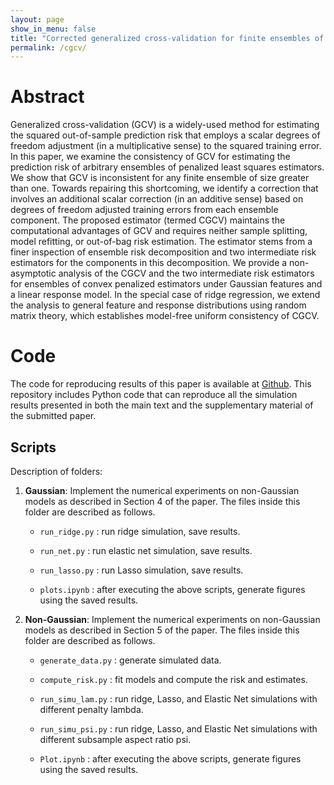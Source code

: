 ```yaml
---
layout: page
show_in_menu: false
title: "Corrected generalized cross-validation for finite ensembles of penalized estimators"
permalink: /cgcv/
---
```


# Abstract

Generalized cross-validation (GCV) is a widely-used method for estimating the squared out-of-sample prediction risk that employs a scalar degrees of freedom adjustment (in a multiplicative sense) to the squared training error. In this paper, we examine the consistency of GCV for estimating the prediction risk of arbitrary ensembles of penalized least squares estimators. We show that GCV is inconsistent for any finite ensemble of size greater than one. Towards repairing this shortcoming, we identify a correction that involves an additional scalar correction (in an additive sense) based on degrees of freedom adjusted training errors from each ensemble component. The proposed estimator (termed CGCV) maintains the computational advantages of GCV and requires neither sample splitting, model refitting, or out-of-bag risk estimation. The estimator stems from a finer inspection of ensemble risk decomposition and two intermediate risk estimators for the components in this decomposition. We provide a non-asymptotic analysis of the CGCV and the two intermediate risk estimators for ensembles of convex penalized estimators under Gaussian features and a linear response model. In the special case of ridge regression, we extend the analysis to general feature and response distributions using random matrix theory, which establishes model-free uniform consistency of CGCV.

# Code


The code for reproducing results of this paper is available at [Github](https://github.com/kaitan365/CorrectedGCV/tree/main).
This repository includes Python code that can reproduce all the simulation results presented in both the main text and the supplementary material of the submitted paper.



## Scripts


Description of folders:

1. **Gaussian**: Implement the numerical experiments on non-Gaussian models as described in Section 4 of the paper. 
The files inside this folder are described as follows. 
    * `run_ridge.py` : run ridge simulation, save results.

    * `run_net.py` : run elastic net simulation, save results.

    * `run_lasso.py` : run Lasso simulation, save results.

    * `plots.ipynb` : after executing the above scripts, generate figures using the saved results.

2. **Non-Gaussian**: Implement the numerical experiments on non-Gaussian models as described in Section 5 of the paper. 
The files inside this folder are described as follows.

    * `generate_data.py` : generate simulated data.

    * `compute_risk.py` : fit models and compute the risk and estimates.

    * `run_simu_lam.py` : run ridge, Lasso, and Elastic Net simulations with different penalty lambda.

    * `run_simu_psi.py` : run ridge, Lasso, and Elastic Net simulations with different subsample aspect ratio psi.

    * `Plot.ipynb` : after executing the above scripts, generate figures using the saved results.
